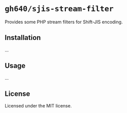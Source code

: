 # `gh640/sjis-stream-filter`

Provides some PHP stream filters for Shift-JIS encoding.

## Installation

...

## Usage

...

## License

Licensed under the MIT license.
